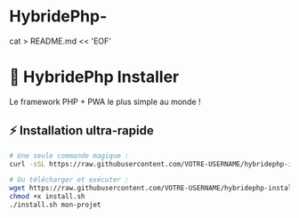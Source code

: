 # HybridePhp-
cat > README.md << 'EOF'
# 🚀 HybridePhp Installer

Le framework PHP + PWA le plus simple au monde !

## ⚡ Installation ultra-rapide

```bash
# Une seule commande magique :
curl -sSL https://raw.githubusercontent.com/VOTRE-USERNAME/hybridephp-installer/main/install.sh | bash -s mon-projet

# Ou télécharger et exécuter :
wget https://raw.githubusercontent.com/VOTRE-USERNAME/hybridephp-installer/main/install.sh
chmod +x install.sh
./install.sh mon-projet

